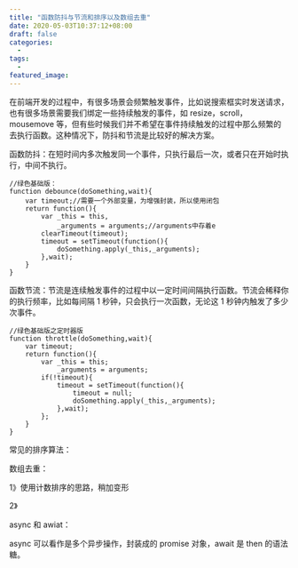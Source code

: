 ```yaml
---
title: "函数防抖与节流和排序以及数组去重"
date: 2020-05-03T10:37:12+08:00
draft: false
categories:
  -
tags:
  -
featured_image:
---
```


在前端开发的过程中，有很多场景会频繁触发事件，比如说搜索框实时发送请求，也有很多场景需要我们绑定一些持续触发的事件，如 resize，scroll，mousemove 等，但有些时候我们并不希望在事件持续触发的过程中那么频繁的去执行函数。这种情况下，防抖和节流是比较好的解决方案。

函数防抖：在短时间内多次触发同一个事件，只执行最后一次，或者只在开始时执行，中间不执行。

```
//绿色基础版：
function debounce(doSomething,wait){
    var timeout;//需要一个外部变量，为增强封装，所以使用闭包
    return function(){
        var _this = this,
            _arguments = arguments;//arguments中存着e
        clearTimeout(timeout);
        timeout = setTimeout(function(){
            doSomething.apply(_this,_arguments);
        },wait);
    }
}
```

函数节流：节流是连续触发事件的过程中以一定时间间隔执行函数。节流会稀释你的执行频率，比如每间隔 1 秒钟，只会执行一次函数，无论这 1 秒钟内触发了多少次事件。

```
//绿色基础版之定时器版
function throttle(doSomething,wait){
    var timeout;
    return function(){
        var _this = this;
            _arguments = arguments;
        if(!timeout){
            timeout = setTimeout(function(){
                timeout = null;
                doSomething.apply(_this,_arguments);
            },wait);
        };
    }
}
```

常见的排序算法：

数组去重：

1》使用计数排序的思路，稍加变形

2》

async 和 awiat：

async 可以看作是多个异步操作，封装成的 promise 对象，await 是 then 的语法糖。
